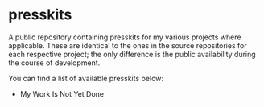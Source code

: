 # presskits
A public repository containing presskits for my various projects where applicable. These are identical to the ones in the source repositories for each respective project; the only difference is the public availability during the course of development. 

You can find a list of available presskits below:

* My Work Is Not Yet Done
